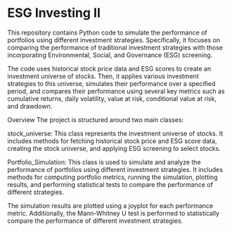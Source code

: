# ESG Investing II
 
This repository contains Python code to simulate the performance of portfolios using different investment strategies. Specifically, it focuses on comparing the performance of traditional investment strategies with those incorporating Environmental, Social, and Governance (ESG) screening.

The code uses historical stock price data and ESG scores to create an investment universe of stocks. Then, it applies various investment strategies to this universe, simulates their performance over a specified period, and compares their performance using several key metrics such as cumulative returns, daily volatility, value at risk, conditional value at risk, and drawdown.

Overview
The project is structured around two main classes:

stock_universe: This class represents the investment universe of stocks. It includes methods for fetching historical stock price and ESG score data, creating the stock universe, and applying ESG screening to select stocks.

Portfolio_Simulation: This class is used to simulate and analyze the performance of portfolios using different investment strategies. It includes methods for computing portfolio metrics, running the simulation, plotting results, and performing statistical tests to compare the performance of different strategies.

The simulation results are plotted using a joyplot for each performance metric. Additionally, the Mann-Whitney U test is performed to statistically compare the performance of different investment strategies.
